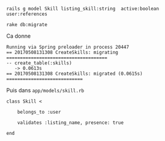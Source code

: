 ```
rails g model Skill listing_skill:string  active:boolean user:references
```

```
rake db:migrate
```

Ca donne

```
Running via Spring preloader in process 20447
== 20170508131308 CreateSkills: migrating =====================================
-- create_table(:skills)
   -> 0.0613s
== 20170508131308 CreateSkills: migrated (0.0615s) ============================
```

Puis dans ```app/models/skill.rb```
```
class Skill < 

	belongs_to :user

	validates :listing_name, presence: true
	
end
```
